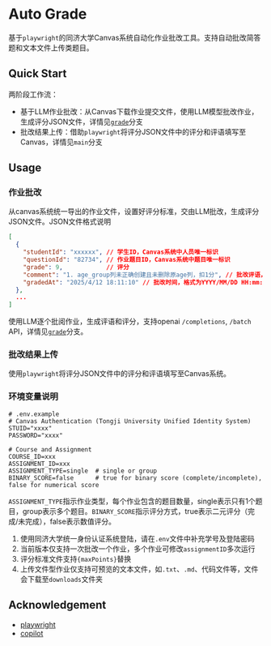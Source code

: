 # Auto Grade

基于`playwright`的同济大学Canvas系统自动化作业批改工具。支持自动批改简答题和文本文件上传类题目。

## Quick Start

两阶段工作流：
- 基于LLM作业批改：从Canvas下载作业提交文件，使用LLM模型批改作业，生成评分JSON文件，详情见[`grade`](https://github.com/wenzhaoabc/canvas-auto-grade/tree/grade)分支
- 批改结果上传：借助`playwright`将评分JSON文件中的评分和评语填写至Canvas，详情见`main`分支

## Usage

### 作业批改

从canvas系统统一导出的作业文件，设置好评分标准，交由LLM批改，生成评分JSON文件。JSON文件格式说明

```json
[
  {
    "studentId": "xxxxxx", // 学生ID，Canvas系统中人员唯一标识
    "questionId": "82734", // 作业题目ID，Canvas系统中题目唯一标识
    "grade": 9,            // 评分
    "comment": "1. age_group列未正确创建且未删除原age列，扣1分", // 批改评语，满分时可不填写
    "gradedAt": "2025/4/12 18:11:10" // 批改时间，格式为YYYY/MM/DD HH:mm:ss
  },
  ...
]
```

使用LLM逐个批阅作业，生成评语和评分，支持openai `/completions`, `/batch` API，详情见[`grade`](https://github.com/wenzhaoabc/canvas-auto-grade/tree/grade)分支。

### 批改结果上传

使用`playwright`将评分JSON文件中的评分和评语填写至Canvas系统。

### 环境变量说明

```env
# .env.example
# Canvas Authentication (Tongji University Unified Identity System)
STUID="xxxx"
PASSWORD="xxxx"

# Course and Assignment
COURSE_ID=xxx
ASSIGNMENT_ID=xxx
ASSIGNMENT_TYPE=single  # single or group
BINARY_SCORE=false      # true for binary score (complete/incomplete), false for numerical score
```

`ASSIGNMENT_TYPE`指示作业类型，每个作业包含的题目数量，single表示只有1个题目，group表示多个题目。`BINARY_SCORE`指示评分方式，true表示二元评分（完成/未完成），false表示数值评分。


1. 使用同济大学统一身份认证系统登陆，请在`.env`文件中补充学号及登陆密码
2. 当前版本仅支持一次批改一个作业，多个作业可修改`assignmentID`多次运行
3. 评分标准文件支持`{maxPoints}`替换
4. 上传文件型作业仅支持可预览的文本文件，如`.txt`、`.md`、代码文件等，文件会下载至`downloads`文件夹

## Acknowledgement

- [playwright](https://playwright.dev/)
- [copilot](https://copilot.github.com/)

